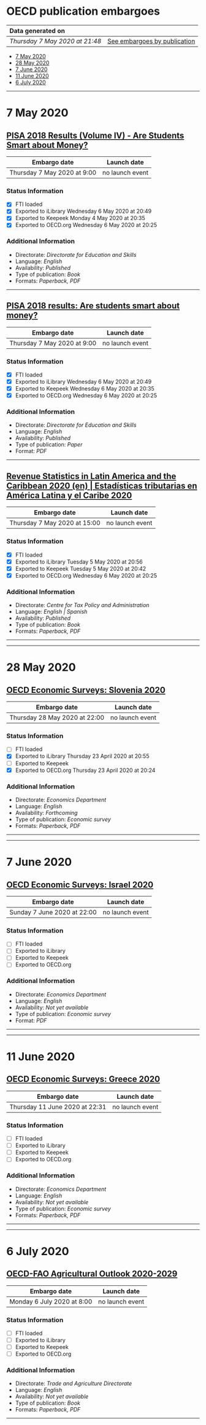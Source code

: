 # OECD publication embargoes

Data generated on | |
|:-----|------:|
| *Thursday 7 May 2020 at 21:48* | [See embargoes by publication](embargoes-by-publication.md) |

* [7 May 2020](#7-may-2020)
* [28 May 2020](#28-may-2020)
* [7 June 2020](#7-june-2020)
* [11 June 2020](#11-june-2020)
* [6 July 2020](#6-july-2020)

------

# 7 May 2020

## [PISA 2018 Results (Volume IV) - Are Students Smart about Money?](https://doi.org/10.1787/48ebd1ba-en)

Embargo date | Launch date
-------------|:------------:
Thursday 7 May 2020 at 9:00 | no launch event

### Status Information

- [x] FTI loaded 
- [x] Exported to iLibrary Wednesday 6 May 2020 at 20:49
- [x] Exported to Keepeek Monday 4 May 2020 at 20:35
- [x] Exported to OECD.org Wednesday 6 May 2020 at 20:25

### Additional Information

* Directorate: *Directorate for Education and Skills*
* Language: *English*
* Availability: *Published*
* Type of publication: *Book*
* Formats: *Paperback, PDF*

------

## [PISA 2018 results: Are students smart about money?](https://doi.org/10.1787/d540d9e9-en)

Embargo date | Launch date
-------------|:------------:
Thursday 7 May 2020 at 9:00 | no launch event

### Status Information

- [x] FTI loaded 
- [x] Exported to iLibrary Wednesday 6 May 2020 at 20:49
- [x] Exported to Keepeek Wednesday 6 May 2020 at 20:35
- [x] Exported to OECD.org Wednesday 6 May 2020 at 20:25

### Additional Information

* Directorate: *Directorate for Education and Skills*
* Language: *English*
* Availability: *Published*
* Type of publication: *Paper*
* Format: *PDF*

------

## [Revenue Statistics in Latin America and the Caribbean 2020 (en) | Estadísticas tributarias en América Latina y el Caribe 2020](https://doi.org/10.1787/68739b9b-en-es)

Embargo date | Launch date
-------------|:------------:
Thursday 7 May 2020 at 15:00 | no launch event

### Status Information

- [x] FTI loaded 
- [x] Exported to iLibrary Tuesday 5 May 2020 at 20:56
- [x] Exported to Keepeek Tuesday 5 May 2020 at 20:42
- [x] Exported to OECD.org Wednesday 6 May 2020 at 20:25

### Additional Information

* Directorate: *Centre for Tax Policy and Administration*
* Language: *English | Spanish*
* Availability: *Published*
* Type of publication: *Book*
* Formats: *Paperback, PDF*

------

------

# 28 May 2020

## [OECD Economic Surveys: Slovenia 2020](https://doi.org/10.1787/a4209041-en)

Embargo date | Launch date
-------------|:------------:
Thursday 28 May 2020 at 22:00 | no launch event

### Status Information

- [ ] FTI loaded
- [x] Exported to iLibrary Thursday 23 April 2020 at 20:55
- [ ] Exported to Keepeek
- [x] Exported to OECD.org Thursday 23 April 2020 at 20:24

### Additional Information

* Directorate: *Economics Department*
* Language: *English*
* Availability: *Forthcoming*
* Type of publication: *Economic survey*
* Formats: *Paperback, PDF*

------

------

# 7 June 2020

## [OECD Economic Surveys: Israel 2020](https://doi.org/10.1787/d6a7d907-en)

Embargo date | Launch date
-------------|:------------:
Sunday 7 June 2020 at 22:00 | no launch event

### Status Information

- [ ] FTI loaded
- [ ] Exported to iLibrary
- [ ] Exported to Keepeek
- [ ] Exported to OECD.org

### Additional Information

* Directorate: *Economics Department*
* Language: *English*
* Availability: *Not yet available*
* Type of publication: *Economic survey*
* Format: *PDF*

------

------

# 11 June 2020

## [OECD Economic Surveys: Greece 2020](https://doi.org/10.1787/b04b25de-en)

Embargo date | Launch date
-------------|:------------:
Thursday 11 June 2020 at 22:31 | no launch event

### Status Information

- [ ] FTI loaded
- [ ] Exported to iLibrary
- [ ] Exported to Keepeek
- [ ] Exported to OECD.org

### Additional Information

* Directorate: *Economics Department*
* Language: *English*
* Availability: *Not yet available*
* Type of publication: *Economic survey*
* Formats: *Paperback, PDF*

------

------

# 6 July 2020

## [OECD-FAO Agricultural Outlook 2020-2029](https://doi.org/10.1787/1112c23b-en)

Embargo date | Launch date
-------------|:------------:
Monday 6 July 2020 at 8:00 | no launch event

### Status Information

- [ ] FTI loaded
- [ ] Exported to iLibrary
- [ ] Exported to Keepeek
- [ ] Exported to OECD.org

### Additional Information

* Directorate: *Trade and Agriculture Directorate*
* Language: *English*
* Availability: *Not yet available*
* Type of publication: *Book*
* Formats: *Paperback, PDF*

------
